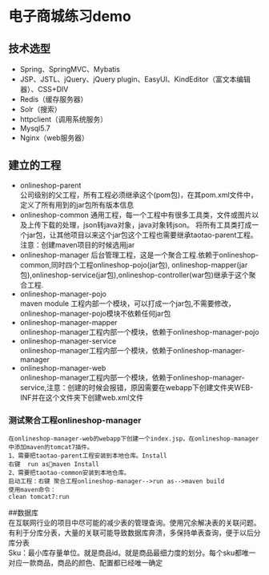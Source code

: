 # 电子商城练习demo

## 技术选型

* Spring、SpringMVC、Mybatis
* JSP、JSTL、jQuery、jQuery plugin、EasyUI、KindEditor（富文本编辑器）、CSS+DIV
* Redis（缓存服务器）
* Solr（搜索）
* httpclient（调用系统服务）
* Mysql5.7
* Nginx（web服务器）

## 建立的工程
* onlineshop-parent  
	公司级别的父工程，所有工程必须继承这个(pom包)，在其pom.xml文件中，定义了所有用到的jar包所有版本信息
* onlineshop-common
	 通用工程，每一个工程中有很多工具类，文件或图片以及上传下载的处理，json转java对象，java对象转json。
	将所有工具类打成一个jar包，让其他项目以来这个jar包这个工程也需要继承taotao-parent工程。注意：创建maven项目的时候选用jar
* onlineshop-manager
	后台管理工程，这是一个聚合工程.依赖于onlineshop-common,同时四个工程onlineshop-pojo(jar包),
	onlineshop-mapper(jar包),onlineshop-service(jar包),onlineshop-controller(war包)继承于这个聚合工程.
* onlineshop-manager-pojo  	
	maven module 工程内部一个模块，可以打成一个jar包,不需要修改，onlineshop-manager-pojo模块不依赖任何jar包
* onlineshop-manager-mapper  
    onlineshop-manager工程内部一个模块，依赖于onlineshop-manager-pojo  
* onlineshop-manager-service  
	onlineshop-manager工程内部一个模块，依赖于onlineshop-manager-manager  
* onlineshop-manager-web  
	onlineshop-manager工程内部一个模块，依赖于onlineshop-manager-service,注意：创建的时候会报错，原因需要在webapp下创建文件夹WEB-INF并在这个文件夹下创建web.xml文件

	
### 测试聚合工程onlineshop-manager  
	在onlineshop-manager-web的webapp下创建一个index.jsp，在onlineshop-manager中添加maven的tomcat7插件。  
	1、需要把taotao-parent工程安装到本地仓库。Install  
	右键  run asmaven Install  
	2、需要把taotao-common安装到本地仓库。  
	启动工程：右键 聚合工程onlineshop-manager-->run as-->maven build  
	使用maven命令：  
	clean tomcat7:run
	
##数据库  
	在互联网行业的项目中尽可能的减少表的管理查询。使用冗余解决表的关联问题。有利于分库分表，大量的关联可能导致数据库奔溃，多保持单表查询，便于以后分库分表  
	Sku：最小库存量单位。就是商品id。就是商品最细力度的划分。每个sku都唯一对应一款商品，商品的颜色、配置都已经唯一确定
	
	
	
	
	
	
	
	
	
